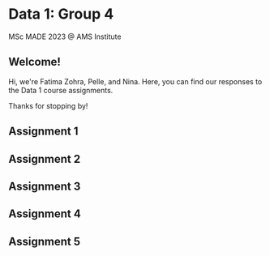 # Data 1: Group 4 
MSc MADE 2023 @ AMS Institute

## Welcome!
Hi, we're Fatima Zohra, Pelle, and Nina. Here, you can find our responses to the Data 1 course assignments.

Thanks for stopping by!

## Assignment 1

## Assignment 2

## Assignment 3

## Assignment 4

## Assignment 5


